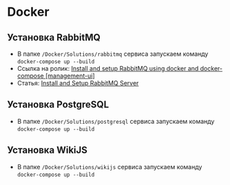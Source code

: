 # Docker

## Установка RabbitMQ

* В папке `/Docker/Solutions/rabbitmq` сервиса запускаем команду `docker-compose up --build`
* Ссылка на ролик: [Install and setup RabbitMQ using docker and docker-compose [management-ui]](https://www.youtube.com/watch?v=F2OT5zp1DOA)
* Статья: [Install and Setup RabbitMQ Server](https://jstobigdata.com/rabbitmq/install-and-setup-rabbitmq-server)

## Установка PostgreSQL

* В папке `/Docker/Solutions/postgresql` сервиса запускаем команду `docker-compose up --build`

## Установка WikiJS

* В папке `/Docker/Solutions/wikijs` сервиса запускаем команду `docker-compose up --build`
